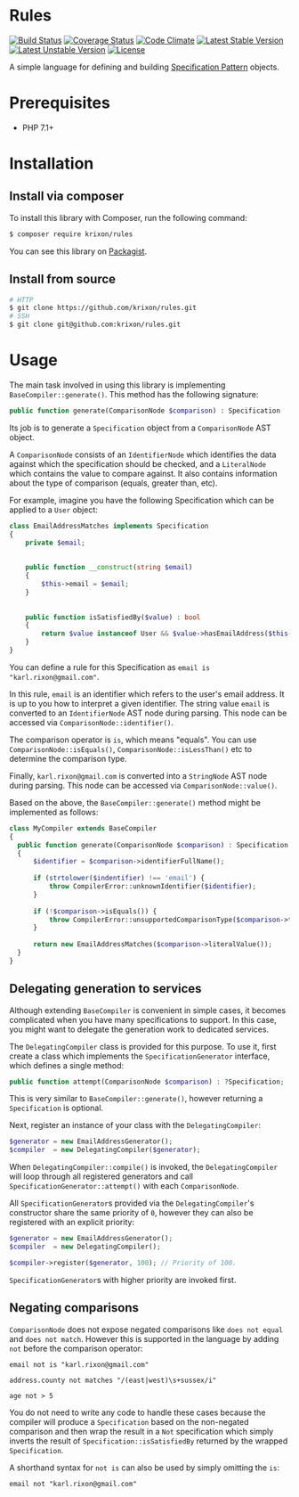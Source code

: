 Rules
=====

[![Build Status](https://travis-ci.org/krixon/rules.svg?branch=master)](https://travis-ci.org/krixon/rules)
[![Coverage Status](https://coveralls.io/repos/github/krixon/rules/badge.svg?branch=master)](https://coveralls.io/github/krixon/rules?branch=master)
[![Code Climate](https://codeclimate.com/github/krixon/rules/badges/gpa.svg)](https://codeclimate.com/github/krixon/rules)
[![Latest Stable Version](https://poser.pugx.org/krixon/rules/v/stable)](https://packagist.org/packages/krixon/rules)
[![Latest Unstable Version](https://poser.pugx.org/krixon/rules/v/unstable)](https://packagist.org/packages/krixon/rules)
[![License](https://poser.pugx.org/krixon/rules/license)](https://packagist.org/packages/krixon/rules)

A simple language for defining and building [Specification Pattern](https://en.wikipedia.org/wiki/Specification_pattern) objects.

# Prerequisites

- PHP 7.1+

# Installation
## Install via composer

To install this library with Composer, run the following command:

```sh
$ composer require krixon/rules
```

You can see this library on [Packagist](https://packagist.org/packages/krixon/rules).

## Install from source

```sh
# HTTP
$ git clone https://github.com/krixon/rules.git
# SSH
$ git clone git@github.com:krixon/rules.git
```

# Usage

The main task involved in using this library is implementing `BaseCompiler::generate()`. This method has the following
signature:

```php
public function generate(ComparisonNode $comparison) : Specification
```

Its job is to generate a `Specification` object from a `ComparisonNode` AST object.

A `ComparisonNode` consists of an `IdentifierNode` which identifies the data against which the specification should
be checked, and a `LiteralNode` which contains the value to compare against. It also contains information about
the type of comparison (equals, greater than, etc).

For example, imagine you have the following Specification which can be applied to a `User` object:

```php
class EmailAddressMatches implements Specification
{
    private $email;
    
    
    public function __construct(string $email)
    {
        $this->email = $email;
    }
    
    
    public function isSatisfiedBy($value) : bool
    {
        return $value instanceof User && $value->hasEmailAddress($this->email);
    }
}
```

You can define a rule for this Specification as `email is "karl.rixon@gmail.com"`.

In this rule, `email` is an identifier which refers to the user's email address. It is up to you how to interpret a
given identifier. The string value `email` is converted to an `IdentifierNode` AST node during parsing. This node can
be accessed via `ComparisonNode::identifier()`.

The comparison operator is `is`, which means "equals". You can use `ComparisonNode::isEquals()`, 
`ComparisonNode::isLessThan()` etc to determine the comparison type.

Finally, `karl.rixon@gmail.com` is converted into a `StringNode` AST node during parsing. This node can be accessed
via `ComparisonNode::value()`.

Based on the above, the `BaseCompiler::generate()` method might be implemented as follows:

```php
class MyCompiler extends BaseCompiler
{
  public function generate(ComparisonNode $comparison) : Specification
  {
      $identifier = $comparison->identifierFullName();
      
      if (strtolower($indentifier) !== 'email') {
          throw CompilerError::unknownIdentifier($identifier);
      }
      
      if (!$comparison->isEquals()) {
          throw CompilerError::unsupportedComparisonType($comparison->type(), $identifier);
      }
  
      return new EmailAddressMatches($comparison->literalValue());
  }
}
```

## Delegating generation to services

Although extending `BaseCompiler` is convenient in simple cases, it becomes complicated when you have many
specifications to support. In this case, you might want to delegate the generation work to dedicated services.

The `DelegatingCompiler` class is provided for this purpose. To use it, first create a class which implements the
`SpecificationGenerator` interface, which defines a single method:

```php
public function attempt(ComparisonNode $comparison) : ?Specification;
```

This is very similar to `BaseCompiler::generate()`, however returning a `Specification` is optional.

Next, register an instance of your class with the `DelegatingCompiler`:

```php
$generator = new EmailAddressGenerator();
$compiler  = new DelegatingCompiler($generator);
```

When `DelegatingCompiler::compile()` is invoked, the `DelegatingCompiler` will loop through all registered generators
and call `SpecificationGenerator::attempt()` with each `ComparisonNode`.

All `SpecificationGenerator`s provided via the `DelegatingCompiler`'s constructor share the same priority of `0`,
however they can also be registered with an explicit priority:

```php
$generator = new EmailAddressGenerator();
$compiler  = new DelegatingCompiler();

$compiler->register($generator, 100); // Priority of 100.
```

`SpecificationGenerator`s with higher priority are invoked first.

## Negating comparisons

`ComparisonNode` does not expose negated comparisons like `does not equal` and `does not match`. However this is
supported in the language by adding `not` before the comparison operator:

```
email not is "karl.rixon@gmail.com"
```
```
address.county not matches "/(east|west)\s+sussex/i"
```
```
age not > 5
```

You do not need to write any code to handle these cases because the compiler will produce a `Specification` based on
the non-negated comparison and then wrap the result in a `Not` specification which simply inverts the result of
`Specification::isSatisfiedBy` returned by the wrapped `Specification`.

A shorthand syntax for `not is` can also be used by simply omitting the `is`:

```
email not "karl.rixon@gmail.com"
```